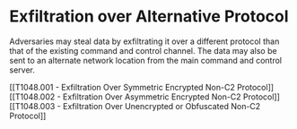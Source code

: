 # Exfiltration over Alternative Protocol

Adversaries may steal data by exfiltrating it over a different protocol than that of the existing command and control channel. The data may also be sent to an alternate network location from the main command and control server.

[[T1048.001 - Exfiltration Over Symmetric Encrypted Non-C2 Protocol]]
[[T1048.002 - Exfiltration Over Asymmetric Encrypted Non-C2 Protocol]]
[[T1048.003 - Exfiltration Over Unencrypted or Obfuscated Non-C2 Protocol]]